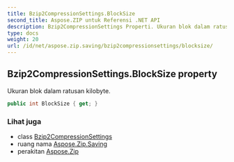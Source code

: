 ```yaml
---
title: Bzip2CompressionSettings.BlockSize
second_title: Aspose.ZIP untuk Referensi .NET API
description: Bzip2CompressionSettings Properti. Ukuran blok dalam ratusan kilobyte.
type: docs
weight: 20
url: /id/net/aspose.zip.saving/bzip2compressionsettings/blocksize/
---
```

## Bzip2CompressionSettings.BlockSize property

Ukuran blok dalam ratusan kilobyte.

```csharp
public int BlockSize { get; }
```

### Lihat juga

* class [Bzip2CompressionSettings](../)
* ruang nama [Aspose.Zip.Saving](../../bzip2compressionsettings/)
* perakitan [Aspose.Zip](../../../)



